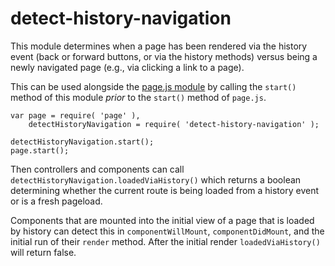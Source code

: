 detect-history-navigation
=========================

This module determines when a page has been rendered via the history event (back or forward buttons, or via the history methods) versus being a newly navigated page (e.g., via clicking a link to a page).

This can be used alongside the [page.js module](https://www.npmjs.com/package/page) by calling the `start()` method of this module _prior_ to the `start()` method of `page.js`.

```es6
var page = require( 'page' ),
    detectHistoryNavigation = require( 'detect-history-navigation' );

detectHistoryNavigation.start();
page.start();
```

Then controllers and components can call `detectHistoryNavigation.loadedViaHistory()` which returns a boolean determining whether the current route is being loaded from a history event or is a fresh pageload.

Components that are mounted into the initial view of a page that is loaded by history can detect this in `componentWillMount`, `componentDidMount`, and the initial run of their `render` method. After the initial render `loadedViaHistory()` will return false.

